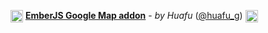 <img src="/huafu/ember-google-map/wiki/assets/icon.png" width="20" height="20" valign="middle"> **[EmberJS Google Map addon](http://huafu.github.io/#/ember?name=ember-google-map)** - _by Huafu_ ([@huafu_g](https://twitter.com/huafu_g)) <img src="https://avatars2.githubusercontent.com/u/1162602?v=3&s=20" width="20" height="20" valign="middle">
